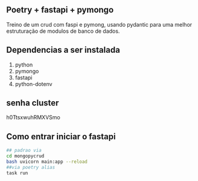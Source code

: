 ## Poetry + fastapi + pymongo

Treino de um crud com faspi e pymong, usando pydantic para uma melhor estruturação de modulos de banco de dados.
## Dependencias a ser instalada
1. python
2. pymongo
3. fastapi 
4. python-dotenv 

## senha cluster
h0TtsxwuhRMXVSmo

## Como entrar iniciar o fastapi
```bash
## padrao via 
cd mongopycrud
bash uvicorn main:app --reload
##via poetry alias
task run 
```
